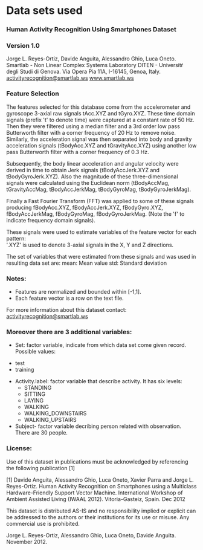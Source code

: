 # Data sets used

### Human Activity Recognition Using Smartphones Dataset
### Version 1.0

Jorge L. Reyes-Ortiz, Davide Anguita, Alessandro Ghio, Luca Oneto.
Smartlab - Non Linear Complex Systems Laboratory
DITEN - Universitŕ degli Studi di Genova.
Via Opera Pia 11A, I-16145, Genoa, Italy.
activityrecognition@smartlab.ws
www.smartlab.ws



### Feature Selection 

The features selected for this database come from the accelerometer and gyroscope 3-axial raw signals tAcc.XYZ and tGyro.XYZ. These time domain signals (prefix 't' to denote time) were captured at a constant rate of 50 Hz. Then they were filtered using a median filter and a 3rd order low pass Butterworth filter with a corner frequency of 20 Hz to remove noise. Similarly, the acceleration signal was then separated into body and gravity acceleration signals (tBodyAcc.XYZ and tGravityAcc.XYZ) using another low pass Butterworth filter with a corner frequency of 0.3 Hz. 

Subsequently, the body linear acceleration and angular velocity were derived in time to obtain Jerk signals (tBodyAccJerk.XYZ and tBodyGyroJerk.XYZ). Also the magnitude of these three-dimensional signals were calculated using the Euclidean norm (tBodyAccMag, tGravityAccMag, tBodyAccJerkMag, tBodyGyroMag, tBodyGyroJerkMag). 

Finally a Fast Fourier Transform (FFT) was applied to some of these signals producing fBodyAcc.XYZ, fBodyAccJerk.XYZ, fBodyGyro.XYZ, fBodyAccJerkMag, fBodyGyroMag, fBodyGyroJerkMag. (Note the 'f' to indicate frequency domain signals). 

These signals were used to estimate variables of the feature vector for each pattern:  
'.XYZ' is used to denote 3-axial signals in the X, Y and Z directions.

The set of variables that were estimated from these signals and was used in resulting data set are: 
mean: Mean value
std: Standard deviation

### Notes: 
- Features are normalized and bounded within [-1,1].
- Each feature vector is a row on the text file.

For more information about this dataset contact: activityrecognition@smartlab.ws

### Moreover there are 3 additional variables:
* Set: factor variable, indicate from which data set come given record. Possible values:
+ test
+ training
* Activity.label: factor variable that describe activity. It has six levels:
  + STANDING
  + SITTING
  + LAYING
  + WALKING
  + WALKING_DOWNSTAIRS
  + WALKING_UPSTAIRS
* Subject- factor variable decribing person related with observation. There are 30 people.

### License:

Use of this dataset in publications must be acknowledged by referencing the following publication [1] 

[1] Davide Anguita, Alessandro Ghio, Luca Oneto, Xavier Parra and Jorge L. Reyes-Ortiz. Human Activity Recognition on Smartphones using a Multiclass Hardware-Friendly Support Vector Machine. International Workshop of Ambient Assisted Living (IWAAL 2012). Vitoria-Gasteiz, Spain. Dec 2012

This dataset is distributed AS-IS and no responsibility implied or explicit can be addressed to the authors or their institutions for its use or misuse. Any commercial use is prohibited.

Jorge L. Reyes-Ortiz, Alessandro Ghio, Luca Oneto, Davide Anguita. November 2012.
